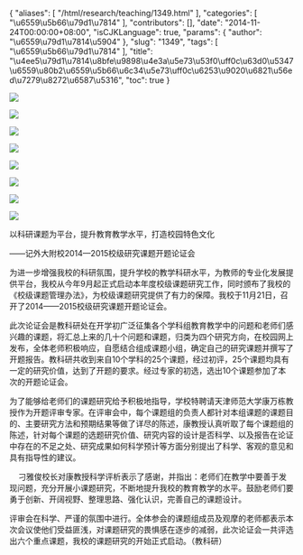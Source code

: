 {
    "aliases": [
        "/html/research/teaching/1349.html"
    ],
    "categories": [
        "\u6559\u5b66\u79d1\u7814"
    ],
    "contributors": [],
    "date": "2014-11-24T00:00:00+08:00",
    "isCJKLanguage": true,
    "params": {
        "author": "\u6559\u79d1\u7814\u5904"
    },
    "slug": "1349",
    "tags": [
        "\u6559\u5b66\u79d1\u7814"
    ],
    "title": "\u4ee5\u79d1\u7814\u8bfe\u9898\u4e3a\u5e73\u53f0\uff0c\u63d0\u5347\u6559\u80b2\u6559\u5b66\u6c34\u5e73\uff0c\u6253\u9020\u6821\u56ed\u7279\u8272\u6587\u5316",
    "toc": true
}

![](https://cdn.tfls.online/mirror/full/a687ca442344d9d8d5837d41ad96687d44a56cb6.jpg)




![](https://cdn.tfls.online/mirror/full/188b56c88387b5425fcca16fd9dc6d5e0c5724ca.jpg)




![](https://cdn.tfls.online/mirror/full/0b1ab342a314c03c5a59d8923942c74851fd4cd2.jpg)




![](https://cdn.tfls.online/mirror/full/78636eed0c1bbc8cf6a062bbc5452d9a59cf8379.jpg)




![](https://cdn.tfls.online/mirror/full/94569ee361a55ac75a36351208a91f9ef68c20ea.jpg)




![](https://cdn.tfls.online/mirror/full/1afeb1b0524f29ab358293c2296c06b0dd554925.jpg)




![](https://cdn.tfls.online/mirror/full/b3f1b1e3ef9bb77b96cd2af814d741d8ac1f438b.jpg)




![](https://cdn.tfls.online/mirror/full/5a2cb2385b9a7d5b0d2347a765a8c1ecdb21b1d3.jpg)




  





以科研课题为平台，提升教育教学水平，打造校园特色文化




――记外大附校2014—2015校级研究课题开题论证会




为进一步增强我校的科研氛围，提升学校的教学科研水平，为教师的专业化发展提供平台，我校从今年9月起正式启动本年度校级课题研究工作，同时颁布了我校的《校级课题管理办法》，为校级课题研究提供了有力的保障。我校于11月21日，召开了2014——2015校级研究课题开题论证会。




此次论证会是教科研处在开学初广泛征集各个学科组教育教学中的问题和老师们感兴趣的课题，将汇总上来的几十个问题和课题，归类为四个研究方向，在校园网上发布，全体老师积极响应，自愿结合组成课题小组，确定自己的研究课题并撰写了开题报告。教科研共收到来自10个学科的25个课题，经过初评，25个课题均具有一定的研究价值，达到了开题的要求。经过专家的初选，选出10个课题参加了本次的开题论证会。




为了能够给老师们的课题研究给予积极地指导，学校特聘请天津师范大学康万栋教授作为开题评审专家。在评审会中，每个课题组的负责人都针对本组课题的课题目的、主要研究方法和预期结果等做了详尽的陈述，康教授认真听取了每个课题组的陈述，针对每个课题的选题研究价值、研究内容的设计是否科学、以及报告在论证中存在的不足之处、研究成果如何科学预计等方面分别提出了科学、客观的意见和具有指导性的建议。




    刁雅俊校长对康教授科学评析表示了感谢，并指出：老师们在教学中要善于发现问题，充分开展小课题研究，不断地提升我校的教育教学的水平。鼓励老师们要勇于创新、开阔视野、整理思路、强化认识，完善自己的课题设计。




评审会在科学、严谨的氛围中进行。全体参会的课题组成员及观摩的老师都表示本次会议使他们受益匪浅，对课题研究的畏惧感在逐步的减弱，此次论证会一共评选出六个重点课题，我校的课题研究的开始正式启动。（教科研）




  




